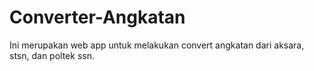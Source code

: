 # Converter-Angkatan
Ini merupakan web app untuk melakukan convert angkatan dari aksara, stsn, dan poltek ssn.
